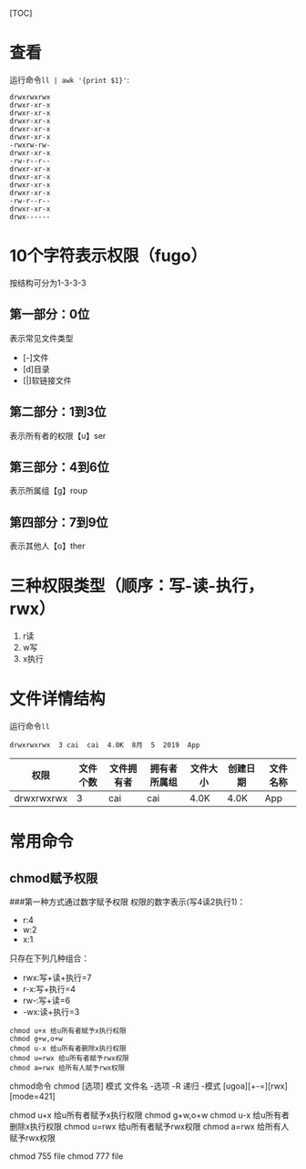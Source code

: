[TOC]

# 查看
运行命令`ll | awk '{print $1}'`:
```
drwxrwxrwx
drwxr-xr-x
drwxr-xr-x
drwxr-xr-x
drwxr-xr-x
drwxr-xr-x
-rwxrw-rw-
drwxr-xr-x
-rw-r--r--
drwxr-xr-x
drwxr-xr-x
drwxr-xr-x
drwxr-xr-x
-rw-r--r--
drwxr-xr-x
drwx------
```

# 10个字符表示权限（fugo）
按结构可分为1-3-3-3
## 第一部分：0位
表示常见文件类型
+ [-]文件
+ [d]目录
+ [|]软链接文件

## 第二部分：1到3位
表示所有者的权限【u】ser

## 第三部分：4到6位
表示所属组【g】roup

## 第四部分：7到9位
表示其他人【o】ther


# 三种权限类型（顺序：写-读-执行，rwx）
1. r读
2. w写
3. x执行

# 文件详情结构
运行命令`ll`
```
drwxrwxrwx  3 cai  cai  4.0K  8月  5  2019  App
```
|    权限    | 文件个数 | 文件拥有者 | 拥有者所属组 | 文件大小 | 创建日期 | 文件名称 |
| ---------- | ------ | -------- | ---------- | ------ | ------ | ------ |
| drwxrwxrwx | 3       | cai      | cai        | 4.0K    | 4.0K    |    App    |

# 常用命令
## chmod赋予权限
###第一种方式通过数字赋予权限
权限的数字表示(写4读2执行1)：
+ r:4
+ w:2
+ x:1

只存在下列几种组合：
+ rwx:写+读+执行=7
+ r-x:写+执行=4
+ rw-:写+读=6
+ -wx:读+执行=3


```
chmod u+x 给u所有者赋予x执行权限
chmod g+w,o+w
chmod u-x 给u所有者删除x执行权限
chmod u=rwx 给u所有者赋予rwx权限
chmod a=rwx 给所有人赋予rwx权限
```


chmod命令
chmod [选项] 模式 文件名
-选项
    -R 递归
-模式
    [ugoa][+-=][rwx]
    [mode=421]

chmod u+x 给u所有者赋予x执行权限
chmod g+w,o+w
chmod u-x 给u所有者删除x执行权限
chmod u=rwx 给u所有者赋予rwx权限
chmod a=rwx 给所有人赋予rwx权限


chmod 755 file
chmod 777 file

